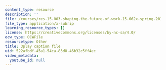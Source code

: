```yaml
---
content_type: resource
description: ''
file: /courses/res-15-003-shaping-the-future-of-work-15-662x-spring-2016/522afbdf45a154ca83d846b32c5ff4ec_Hu-ZLesnxfc.vtt
file_type: application/x-subrip
learning_resource_types: []
license: https://creativecommons.org/licenses/by-nc-sa/4.0/
ocw_type: OCWFile
resourcetype: Other
title: 3play caption file
uid: 522afbdf-45a1-54ca-83d8-46b32c5ff4ec
video_metadata:
  youtube_id: null
---
```

